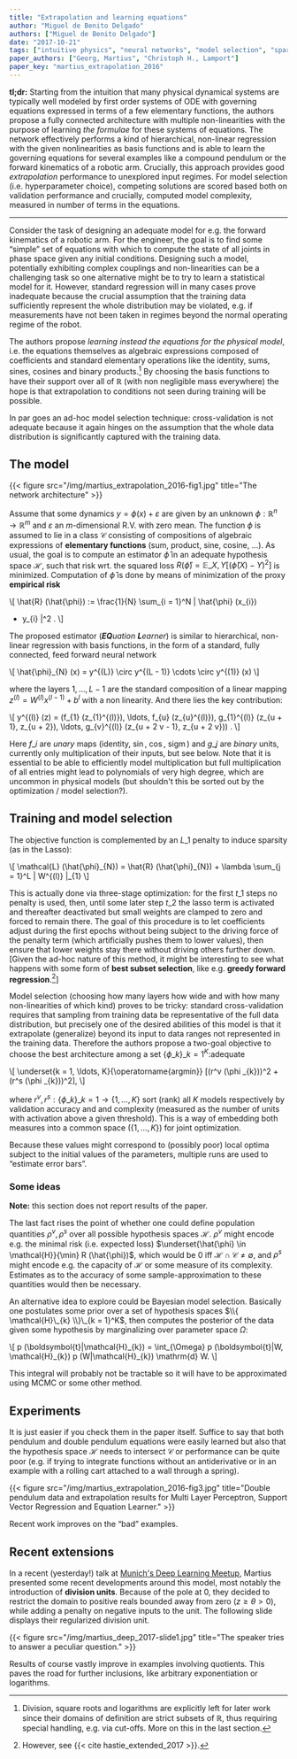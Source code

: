 ```yaml
---
title: "Extrapolation and learning equations"
author: "Miguel de Benito Delgado"
authors: ["Miguel de Benito Delgado"]
date: "2017-10-21"
tags: ["intuitive physics", "neural networks", "model selection", "sparsity"]
paper_authors: ["Georg, Martius", "Christoph H., Lamport"]
paper_key: "martius_extrapolation_2016"
---
```


**tl;dr:** Starting from the intuition that many physical dynamical systems 
are typically well modeled by first order systems of ODE with governing 
equations expressed in terms of a few elementary functions, the authors propose 
a fully connected architecture with multiple non-linearities with the purpose 
of learning *the formulae* for these systems of equations. The network 
effectively performs a kind of hierarchical, non-linear regression with the 
given nonlinearities as basis functions and is able to learn the governing 
equations for several examples like a compound pendulum or the forward 
kinematics of a robotic arm. Crucially, this approach provides good 
*extrapolation* performance to unexplored input regimes. For model selection 
(i.e. hyperparameter choice), competing solutions are scored based both on 
validation performance and crucially, computed model complexity, measured in 
number of terms in the equations.

---

Consider the task of designing an adequate model for e.g. the forward 
kinematics of a robotic arm. For the engineer, the goal is to find some 
“simple” set of equations with which to compute the state of all joints in 
phase space given any initial conditions. Designing such a model, potentially 
exhibiting complex couplings and non-linearities can be a challenging task so 
one alternative might be to try to learn a statistical model for it. However, 
standard regression will in many cases prove inadequate because the crucial 
assumption that the training data sufficiently represent the whole distribution 
may be violated, e.g. if measurements have not been taken in regimes beyond the 
normal operating regime of the robot.

The authors propose *learning instead the equations for the physical model*, 
i.e. the equations themselves as algebraic expressions composed of coefficients 
and standard elementary operations like the identity, sums, sines, cosines and 
binary products.[^1] By choosing the basis functions to have their support over 
all of $\mathbb{R}$ (with non negligible mass everywhere) the hope is that 
extrapolation to conditions not seen during training will be possible.

In par goes an ad-hoc model selection technique: cross-validation is not 
adequate because it again hinges on the assumption that the whole data 
distribution is significantly captured with the training data.

## The model

{{< figure src="/img/martius_extrapolation_2016-fig1.jpg"
           title="The network architecture" >}}

Assume that some dynamics $y = \phi (x) + \varepsilon$ are given by an
unknown $\phi : \mathbb{R}^n \rightarrow \mathbb{R}^m$ and
$\varepsilon$ an $m$-dimensional R.V. with zero mean. The function
$\phi$ is assumed to lie in a class $\mathcal{C}$ consisting of
compositions of algebraic expressions of **elementary functions**
(sum, product, sine, cosine, …). As usual, the goal is to compute an
estimator $\hat{\phi}$ in an adequate hypothesis space $\mathcal{H}$,
such that risk wrt. the squared loss $R (\hat{\phi}) =\mathbb{E}\_{X,
Y} [(\hat{\phi} (X) - Y)^2]$ is minimized. Computation of $\hat{\phi}$
is done by means of minimization of the proxy **empirical risk**

\\[ \hat{R} (\hat{\phi}) := \frac{1}{N}  \sum\_{i = 1}^N \| \hat{\phi} 
(x\_{i})
   - y\_{i} \|^2 . \\]

The proposed estimator (_**EQ**uation **L**earner_) is similar to
hierarchical, non-linear regression with basis functions, in the form
of a standard, fully connected, feed forward neural network

\\[ \hat{\phi}\_{N} (x) = y^{(L)} \circ y^{(L - 1)} \cdots \circ y^{(1)} (x) 
\\]

where the layers $1, \ldots, L - 1$ are the standard composition of a
linear mapping $z^{(l)} = W^{(l)} x^{(l - 1)} + b^l$ with a non
linearity. And there lies the key contribution:

\\[ y^{(l)} (z) = (f\_{1} (z\_{1}^{(l)}), \ldots, f\_{u} (z\_{u}^{(l)}),
   g\_{1}^{(l)} (z\_{u + 1}, z\_{u + 2}), \ldots, g\_{v}^{(l)} (z\_{u + 2 v -
   1}, z\_{u + 2 v})) . \\]

Here $f\_{i}$ are *unary* maps (identity,  $\sin$, $\cos$, 
$\operatorname{sigm}$) and $g\_{j}$ are *binary* units, currently only 
multiplication of their inputs, but see below. Note that it is essential to be 
able to efficiently model multiplication but full multiplication of all entries 
might lead to polynomials of very high degree, which are uncommon in physical 
models (but shouldn't this be sorted out by the optimization / model 
selection?).

## Training and model selection

The objective function is complemented by an $L\_{1}$ penalty to induce 
sparsity (as in the Lasso):

\\[ \mathcal{L} (\hat{\phi}\_{N}) = \hat{R} (\hat{\phi}\_{N}) + \lambda
   \sum\_{j = 1}^L \| W^{(l)} \|\_{1} \\]

This is actually done via three-stage optimization: for the first $t\_{1}$ 
steps no penalty is used, then, until some later step $t\_{2}$ the lasso term 
is activated and thereafter deactivated but small weights are clamped to zero 
and forced to remain there. The goal of this procedure is to let coefficients 
adjust during the first epochs without being subject to the driving force of 
the penalty term (which artificially pushes them to lower values), then ensure 
that lower weights stay there without driving others further down. [Given the 
ad-hoc nature of this method, it might be interesting to see what happens with 
some form of **best subset selection**, like e.g. **greedy forward 
regression**.[^2]]

Model selection (choosing how many layers how wide and with how many 
non-linearities of which kind) proves to be tricky: standard cross-validation 
requires that sampling from training data be representative of the full data 
distribution, but precisely one of the desired abilities of this model is that 
it extrapolate (generalize) beyond its input to data ranges not represented 
in the training data. Therefore the authors propose a two-goal objective to 
choose the best architecture among a set $\{ \phi \_{k} \}\_{k = 1}^K$:adequate

\\[ \underset{k = 1, \ldots, K}{\operatorname{argmin}}  [(r^v (\phi \_{k}))^2 
+
   (r^s (\phi \_{k}))^2], \\]

where $r^v, r^s : \{ \phi \_{k} \}\_{k = 1} \rightarrow \{ 1, \ldots, K \}$ 
sort (rank) all $K$ models respectively by validation accuracy and and 
complexity (measured as the number of units with activation above a given 
threshold). This is a way of embedding both measures into a common space ($\{ 
1, \ldots, K \}$) for joint optimization.

Because these values might correspond to (possibly poor) local optima subject 
to the initial values of the parameters, multiple runs are used to “estimate 
error bars”.

### Some ideas

**Note:** this section does not report results of the paper.

The last fact rises the point of whether one could define population 
quantities $\rho^v, \rho^s$ over all possible hypothesis spaces $\mathcal{H}$. 
$\rho^v$ might encode e.g. the minimal risk (i.e. expected loss) 
$\underset{\hat{\phi} \in \mathcal{H}}{\min} R (\hat{\phi})$, which would be 
$0$ iff $\mathcal{H} \cap \mathcal{C} \neq \emptyset$, and $\rho^s$ might 
encode e.g. the capacity of $\mathcal{H}$ or some measure of its complexity. 
Estimates as to the accuracy of some sample-approximation to these quantities 
would then be necessary.

An alternative idea to explore could be Bayesian model selection. Basically 
one postulates some prior over a set of hypothesis spaces $\\{ \mathcal{H}\_{k} 
\\}\_{k = 1}^K$, then computes the posterior of the data given some hypothesis 
by marginalizing over parameter space $\Omega$:

\\[ p (\boldsymbol{t}|\mathcal{H}\_{k}) = \int\_{\Omega} p (\boldsymbol{t}|W,
   \mathcal{H}\_{k}) p (W|\mathcal{H}\_{k}) \mathrm{d} W. \\]

This integral will probably not be tractable so it will have to be 
approximated using MCMC or some other method.

## Experiments

It is just easier if you check them in the paper itself. Suffice to say that 
both pendulum and double pendulum equations were easily learned but also that 
the hypothesis space $\mathcal{H}$ needs to intersect $\mathcal{C}$ or 
performance can be quite poor (e.g. if trying to integrate functions without an 
antiderivative or in an example with a rolling cart attached to a wall through 
a spring).

{{< figure src="/img/martius_extrapolation_2016-fig3.jpg" 
           title="Double pendulum data and extrapolation results for Multi Layer Perceptron, Support Vector Regression and Equation Learner." >}}

Recent work improves on the “bad” examples.

## Recent extensions

In a recent (yesterday!) talk at [Munich's Deep Learning 
Meetup](https://www.meetup.com/deep-learning-meetup-munich/events/243910570/), 
Martius presented some recent developments around this model, most notably the 
introduction of **division units**. Because of the pole at 0, they decided to 
restrict the domain to positive reals bounded away from zero ($z \geqslant 
\theta > 0$), while adding a penalty on negative inputs to the unit. The 
following slide displays their regularized division unit.

{{< figure src="/img/martius_deep_2017-slide1.jpg"
           title="The speaker tries to answer a peculiar question." >}}

Results of course vastly improve in examples involving quotients. This paves 
the road for further inclusions, like arbitrary exponentiation or logarithms.


[^1]: Division, square roots and logarithms are explicitly left for later work since their domains of definition are strict subsets of $\mathbb{R}$, thus requiring special handling, e.g. via cut-offs. More on this in the last section.
[^2]: However, see {{< cite hastie_extended_2017 >}}.
